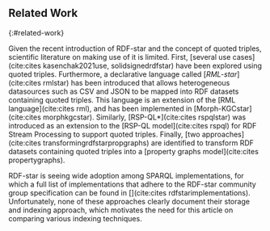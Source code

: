 ## Related Work
{:#related-work}

Given the recent introduction of RDF-star and the concept of quoted triples,
scientific literature on making use of it is limited.
First, [several use cases](cite:cites kasenchak2021use, solidsignedrdfstar) have been explored using quoted triples.
Furthermore, a declarative language called [*RML-star*](cite:cites rmlstar) has been introduced that allows
heterogeneous datasources such as CSV and JSON to be mapped into RDF datasets containing quoted triples.
This language is an extension of the [RML language](cite:cites rml),
and has been implemented in [Morph-KGCstar](cite:cites morphkgcstar).
Similarly, [RSP-QL*](cite:cites rspqlstar) was introduced as an extension to the
[RSP-QL model](cite:cites rspql) for RDF Stream Processing to support quoted triples.
Finally, [two approaches](cite:cites transformingrdfstarpropgraphs) are identified to transform RDF datasets
containing quoted triples into a [property graphs model](cite:cites propertygraphs).

RDF-star is seeing wide adoption among SPARQL implementations,
for which a full list of implementations that adhere to the RDF-star community group specification can be found in
[](cite:cites rdfstarimplementations).
Unfortunately, none of these approaches clearly document their storage and indexing approach,
which motivates the need for this article on comparing various indexing techniques.
